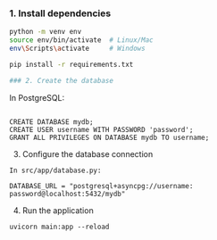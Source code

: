 ### 1. Install dependencies
```bash
python -m venv env
source env/bin/activate  # Linux/Mac
env\Scripts\activate     # Windows

pip install -r requirements.txt

### 2. Create the database
```
In PostgreSQL:
```

CREATE DATABASE mydb;
CREATE USER username WITH PASSWORD 'password';
GRANT ALL PRIVILEGES ON DATABASE mydb TO username;
```

3. Configure the database connection
```
In src/app/database.py:

DATABASE_URL = "postgresql+asyncpg://username: password@localhost:5432/mydb"
```
4. Run the application
```
uvicorn main:app --reload
